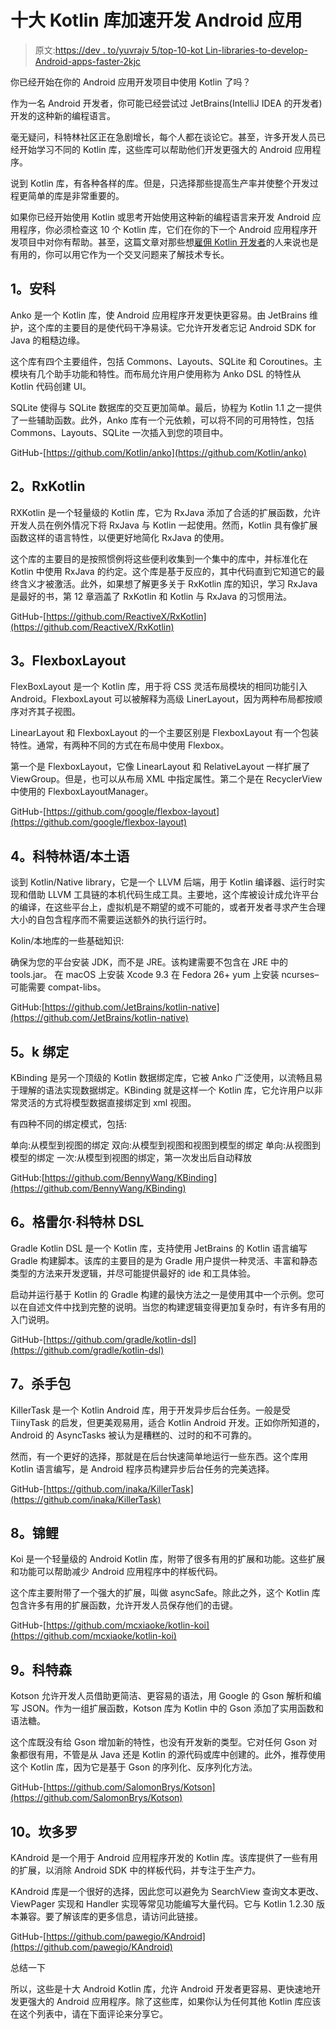 # 十大 Kotlin 库加速开发 Android 应用

> 原文:[https://dev . to/yuvrajv 5/top-10-kot Lin-libraries-to-develop-Android-apps-faster-2kjc](https://dev.to/yuvrajv5/top-10-kotlin-libraries-to-develop-android-apps-faster-2kjc)

你已经开始在你的 Android 应用开发项目中使用 Kotlin 了吗？

作为一名 Android 开发者，你可能已经尝试过 JetBrains(IntelliJ IDEA 的开发者)开发的这种新的编程语言。

毫无疑问，科特林社区正在急剧增长，每个人都在谈论它。甚至，许多开发人员已经开始学习不同的 Kotlin 库，这些库可以帮助他们开发更强大的 Android 应用程序。

说到 Kotlin 库，有各种各样的库。但是，只选择那些提高生产率并使整个开发过程更简单的库是非常重要的。

如果你已经开始使用 Kotlin 或思考开始使用这种新的编程语言来开发 Android 应用程序，你必须检查这 10 个 Kotlin 库，它们在你的下一个 Android 应用程序开发项目中对你有帮助。甚至，这篇文章对那些想[雇佣 Kotlin 开发者](https://www.spaceotechnologies.com/custom-kotlin-app-development-services/)的人来说也是有用的，你可以用它作为一个交叉问题来了解技术专长。

## 1。安科

Anko 是一个 Kotlin 库，使 Android 应用程序开发更快更容易。由 JetBrains 维护，这个库的主要目的是使代码干净易读。它允许开发者忘记 Android SDK for Java 的粗糙边缘。

这个库有四个主要组件，包括 Commons、Layouts、SQLite 和 Coroutines。主模块有几个助手功能和特性。而布局允许用户使用称为 Anko DSL 的特性从 Kotlin 代码创建 UI。

SQLite 使得与 SQLite 数据库的交互更加简单。最后，协程为 Kotlin 1.1 之一提供了一些辅助函数。此外，Anko 库有一个元依赖，可以将不同的可用特性，包括 Commons、Layouts、SQLite 一次插入到您的项目中。

GitHub-[https://github.com/Kotlin/anko](https://github.com/Kotlin/anko)

## 2。RxKotlin

RXKotlin 是一个轻量级的 Kotlin 库，它为 RxJava 添加了合适的扩展函数，允许开发人员在例外情况下将 RxJava 与 Kotlin 一起使用。然而，Kotlin 具有像扩展函数这样的语言特性，以便更好地简化 RxJava 的使用。

这个库的主要目的是按照惯例将这些便利收集到一个集中的库中，并标准化在 Kotlin 中使用 RxJava 的约定。这个库是基于反应的，其中代码直到它知道它的最终含义才被激活。此外，如果想了解更多关于 RxKotlin 库的知识，学习 RxJava 是最好的书，第 12 章涵盖了 RxKotlin 和 Kotlin 与 RxJava 的习惯用法。

GitHub-[https://github.com/ReactiveX/RxKotlin](https://github.com/ReactiveX/RxKotlin)

## 3。FlexboxLayout

FlexBoxLayout 是一个 Kotlin 库，用于将 CSS 灵活布局模块的相同功能引入 Android。FlexboxLayout 可以被解释为高级 LinerLayout，因为两种布局都按顺序对齐其子视图。

LinearLayout 和 FlexboxLayout 的一个主要区别是 FlexboxLayout 有一个包装特性。通常，有两种不同的方式在布局中使用 Flexbox。

第一个是 FlexboxLayout，它像 LinearLayout 和 RelativeLayout 一样扩展了 ViewGroup。但是，也可以从布局 XML 中指定属性。第二个是在 RecyclerView 中使用的 FlexboxLayoutManager。

GitHub-[https://github.com/google/flexbox-layout](https://github.com/google/flexbox-layout)

## 4。科特林语/本土语

谈到 Kotlin/Native library，它是一个 LLVM 后端，用于 Kotlin 编译器、运行时实现和借助 LLVM 工具链的本机代码生成工具。主要地，这个库被设计成允许平台的编译，在这些平台上，虚拟机是不期望的或不可能的，或者开发者寻求产生合理大小的自包含程序而不需要运送额外的执行运行时。

Kolin/本地库的一些基础知识:

确保为您的平台安装 JDK，而不是 JRE。该构建需要不包含在 JRE 中的 tools.jar。
在 macOS 上安装 Xcode 9.3
在 Fedora 26+ yum 上安装 ncurses–可能需要 compat-libs。

GitHub:[https://github.com/JetBrains/kotlin-native](https://github.com/JetBrains/kotlin-native)

## 5。k 绑定

KBinding 是另一个顶级的 Kotlin 数据绑定库，它被 Anko 广泛使用，以流畅且易于理解的语法实现数据绑定。KBinding 就是这样一个 Kotlin 库，它允许用户以非常灵活的方式将模型数据直接绑定到 xml 视图。

有四种不同的绑定模式，包括:

单向:从模型到视图的绑定
双向:从模型到视图和视图到模型的绑定
单向:从视图到模型的绑定
一次:从模型到视图的绑定，第一次发出后自动释放

GitHub:[https://github.com/BennyWang/KBinding](https://github.com/BennyWang/KBinding)

## 6。格雷尔·科特林 DSL

Gradle Kotlin DSL 是一个 Kotlin 库，支持使用 JetBrains 的 Kotlin 语言编写 Gradle 构建脚本。该库的主要目的是为 Gradle 用户提供一种灵活、丰富和静态类型的方法来开发逻辑，并尽可能提供最好的 ide 和工具体验。

启动并运行基于 Kotlin 的 Gradle 构建的最快方法之一是使用其中一个示例。您可以在自述文件中找到完整的说明。当您的构建逻辑变得更加复杂时，有许多有用的入门说明。

GitHub-[https://github.com/gradle/kotlin-dsl](https://github.com/gradle/kotlin-dsl)

## 7。杀手包

KillerTask 是一个 Kotlin Android 库，用于开发异步后台任务。一般是受 TiinyTask 的启发，但更美观易用，适合 Kotlin Android 开发。正如你所知道的，Android 的 AsyncTasks 被认为是糟糕的、过时的和不可靠的。

然而，有一个更好的选择，那就是在后台快速简单地运行一些东西。这个库用 Kotlin 语言编写，是 Android 程序员构建异步后台任务的完美选择。

GitHub-[https://github.com/inaka/KillerTask](https://github.com/inaka/KillerTask)

## 8。锦鲤

Koi 是一个轻量级的 Android Kotlin 库，附带了很多有用的扩展和功能。这些扩展和功能可以帮助减少 Android 应用程序中的样板代码。

这个库主要附带了一个强大的扩展，叫做 asyncSafe。除此之外，这个 Kotlin 库包含许多有用的扩展函数，允许开发人员保存他们的击键。

GitHub-[https://github.com/mcxiaoke/kotlin-koi](https://github.com/mcxiaoke/kotlin-koi)

## 9。科特森

Kotson 允许开发人员借助更简洁、更容易的语法，用 Google 的 Gson 解析和编写 JSON。作为一组扩展函数，Kotson 库为 Kotlin 中的 Gson 添加了实用函数和语法糖。

这个库既没有给 Gson 增加新的特性，也没有开发新的类型。它对任何 Gson 对象都很有用，不管是从 Java 还是 Kotlin 的源代码或库中创建的。此外，推荐使用这个 Kotlin 库，因为它是基于 Gson 的序列化、反序列化方法。

GitHub-[https://github.com/SalomonBrys/Kotson](https://github.com/SalomonBrys/Kotson)

## 10。坎多罗

KAndroid 是一个用于 Android 应用程序开发的 Kotlin 库。该库提供了一些有用的扩展，以消除 Android SDK 中的样板代码，并专注于生产力。

KAndroid 库是一个很好的选择，因此您可以避免为 SearchView 查询文本更改、ViewPager 实现和 Handler 实现等常见功能编写大量代码。它与 Kotlin 1.2.30 版本兼容。要了解该库的更多信息，请访问此链接。

GitHub-[https://github.com/pawegio/KAndroid](https://github.com/pawegio/KAndroid)

总结一下

所以，这些是十大 Android Kotlin 库，允许 Android 开发者更容易、更快速地开发更强大的 Android 应用程序。除了这些库，如果你认为任何其他 Kotlin 库应该在这个列表中，请在下面评论来分享它。
